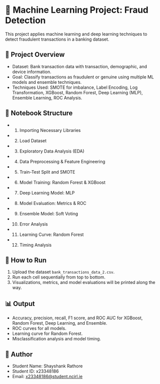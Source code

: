 # 🧾 Machine Learning Project: Fraud Detection

This project applies machine learning and deep learning techniques to detect fraudulent transactions in a banking dataset.

## 📁 Project Overview
- Dataset: Bank transaction data with transaction, demographic, and device information.
- Goal: Classify transactions as fraudulent or genuine using multiple ML models and ensemble techniques.
- Techniques Used: SMOTE for imbalance, Label Encoding, Log Transformation, XGBoost, Random Forest, Deep Learning (MLP), Ensemble Learning, ROC Analysis.

## 📌 Notebook Structure
- 1. Importing Necessary Libraries
- 2. Load Dataset
- 3. Exploratory Data Analysis (EDA)
- 4. Data Preprocessing & Feature Engineering
- 5. Train-Test Split and SMOTE
- 6. Model Training: Random Forest & XGBoost
- 7. Deep Learning Model: MLP
- 8. Model Evaluation: Metrics & ROC
- 9. Ensemble Model: Soft Voting
- 10. Error Analysis
- 11. Learning Curve: Random Forest
- 12. Timing Analysis
## 🚀 How to Run
1. Upload the dataset `bank_transactions_data_2.csv`.
2. Run each cell sequentially from top to bottom.
3. Visualizations, metrics, and model evaluations will be printed along the way.

## 📊 Output
- Accuracy, precision, recall, F1 score, and ROC AUC for XGBoost, Random Forest, Deep Learning, and Ensemble.
- ROC curves for all models.
- Learning curve for Random Forest.
- Misclassification analysis and model timing.

## 📌 Author
- Student Name: Shayshank Rathore
- Student ID: x23348186
- Email: x23348186@student.ncirl.ie
